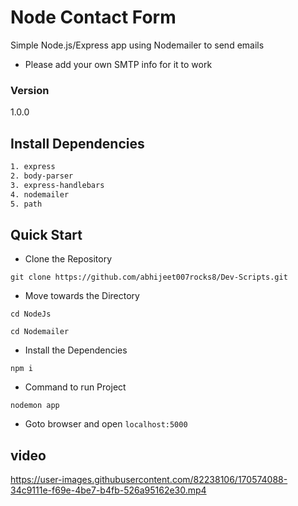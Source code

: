 # Node Contact Form

Simple Node.js/Express app using Nodemailer to send emails

- Please add your own SMTP info for it to work

### Version

1.0.0

## Install Dependencies

```bash
1. express
2. body-parser
3. express-handlebars
4. nodemailer
5. path
```



## Quick Start


- Clone the Repository 
```
git clone https://github.com/abhijeet007rocks8/Dev-Scripts.git
```
- Move towards the Directory
```
cd NodeJs
```
```
cd Nodemailer
```
- Install the Dependencies
```
npm i
```
- Command to run Project 
```
nodemon app
```
- Goto browser and open ```localhost:5000```


## video


https://user-images.githubusercontent.com/82238106/170574088-34c9111e-f69e-4be7-b4fb-526a95162e30.mp4
